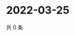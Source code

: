 # 2022-03-25

共 0 条

<!-- BEGIN WEIBO -->
<!-- 最后更新时间 Fri Mar 25 2022 22:11:27 GMT+0800 (China Standard Time) -->

<!-- END WEIBO -->
